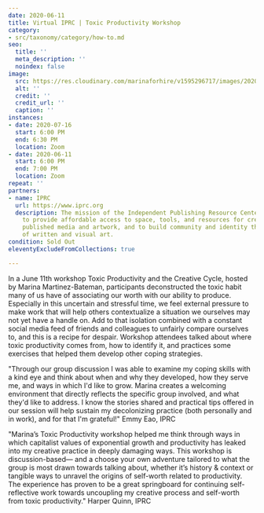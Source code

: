 ```yaml
---
date: 2020-06-11
title: Virtual IPRC | Toxic Productivity Workshop
category:
- src/taxonomy/category/how-to.md
seo:
  title: ''
  meta_description: ''
  noindex: false
image:
  src: https://res.cloudinary.com/marinaforhire/v1595296717/images/2020/07/20200504_185556_fspx4r.jpg
  alt: ''
  credit: ''
  credit_url: ''
  caption: ''
instances:
- date: 2020-07-16
  start: 6:00 PM
  end: 6:30 PM
  location: Zoom
- date: 2020-06-11
  start: 6:00 PM
  end: 7:00 PM
  location: Zoom
repeat: ''
partners:
- name: IPRC
  url: https://www.iprc.org
  description: The mission of the Independent Publishing Resource Center (IPRC) is
    to provide affordable access to space, tools, and resources for creating independently
    published media and artwork, and to build community and identity through the creation
    of written and visual art.
condition: Sold Out
eleventyExcludeFromCollections: true

---
```

In a June 11th workshop Toxic Productivity and the Creative Cycle, hosted by Marina Martinez-Bateman, participants deconstructed the toxic habit many of us have of associating our worth with our ability to produce. Especially in this uncertain and stressful time, we feel external pressure to make work that will help others contextualize a situation we ourselves may not yet have a handle on. Add to that isolation combined with a constant social media feed of friends and colleagues to unfairly compare ourselves to, and this is a recipe for despair. Workshop attendees talked about where toxic productivity comes from, how to identify it, and practices some exercises that helped them develop other coping strategies.

"Through our group discussion I was able to examine my coping skills with a kind eye and think about when and why they developed, how they serve me, and ways in which I'd like to grow. Marina creates a welcoming environment that directly reflects the specific group involved, and what they'd like to address. I know the stories shared and practical tips offered in our session will help sustain my decolonizing practice (both personally and in work), and for that I'm grateful!" Emmy Eao, IPRC

"Marina’s Toxic Productivity workshop helped me think through ways in which capitalist values of exponential growth and productivity has leaked into my creative practice in deeply damaging ways. This workshop is discussion-based— and a choose your own adventure tailored to what the group is most drawn towards talking about, whether it’s history & context or tangible ways to unravel the origins of self-worth related to productivity. The experience has proven to be a great springboard for continuing self-reflective work towards uncoupling my creative process and self-worth from toxic productivity." Harper Quinn, IPRC